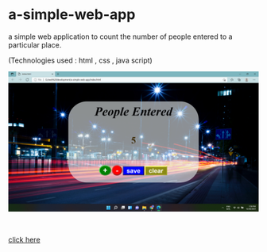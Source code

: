 # a-simple-web-app

a simple web application to count the number of people entered to a particular place.

(Technologies used : html ,  css , java script)

<img src="ss.png"></img>

<br>

<a href='https://wijesooriyahd.github.io/a-simple-web-app/'>click here </a>
